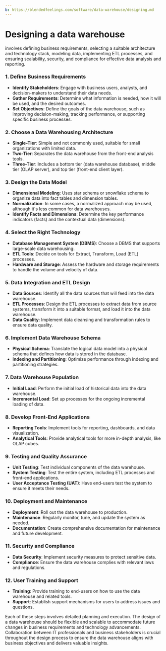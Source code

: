 ```yaml
---
b: https://blendedfeelings.com/software/data-warehouse/designing.md
---
```


# Designing a data warehouse 
involves defining business requirements, selecting a suitable architecture and technology stack, modeling data, implementing ETL processes, and ensuring scalability, security, and compliance for effective data analysis and reporting.

### 1. Define Business Requirements
- **Identify Stakeholders**: Engage with business users, analysts, and decision-makers to understand their data needs.
- **Gather Requirements**: Determine what information is needed, how it will be used, and the desired outcomes.
- **Set Objectives**: Define the goals of the data warehouse, such as improving decision-making, tracking performance, or supporting specific business processes.

### 2. Choose a Data Warehousing Architecture
- **Single-Tier**: Simple and not commonly used, suitable for small organizations with limited data.
- **Two-Tier**: Separates the data warehouse from the front-end analysis tools.
- **Three-Tier**: Includes a bottom tier (data warehouse database), middle tier (OLAP server), and top tier (front-end client layer).

### 3. Design the Data Model
- **Dimensional Modeling**: Uses star schema or snowflake schema to organize data into fact tables and dimension tables.
- **Normalization**: In some cases, a normalized approach may be used, although it's less common for data warehouses.
- **Identify Facts and Dimensions**: Determine the key performance indicators (facts) and the contextual data (dimensions).

### 4. Select the Right Technology
- **Database Management System (DBMS)**: Choose a DBMS that supports large-scale data warehousing.
- **ETL Tools**: Decide on tools for Extract, Transform, Load (ETL) processes.
- **Hardware and Storage**: Assess the hardware and storage requirements to handle the volume and velocity of data.

### 5. Data Integration and ETL Design
- **Data Sources**: Identify all the data sources that will feed into the data warehouse.
- **ETL Processes**: Design the ETL processes to extract data from source systems, transform it into a suitable format, and load it into the data warehouse.
- **Data Quality**: Implement data cleansing and transformation rules to ensure data quality.

### 6. Implement Data Warehouse Schema
- **Physical Schema**: Translate the logical data model into a physical schema that defines how data is stored in the database.
- **Indexing and Partitioning**: Optimize performance through indexing and partitioning strategies.

### 7. Data Warehouse Population
- **Initial Load**: Perform the initial load of historical data into the data warehouse.
- **Incremental Load**: Set up processes for the ongoing incremental loading of data.

### 8. Develop Front-End Applications
- **Reporting Tools**: Implement tools for reporting, dashboards, and data visualization.
- **Analytical Tools**: Provide analytical tools for more in-depth analysis, like OLAP cubes.

### 9. Testing and Quality Assurance
- **Unit Testing**: Test individual components of the data warehouse.
- **System Testing**: Test the entire system, including ETL processes and front-end applications.
- **User Acceptance Testing (UAT)**: Have end-users test the system to ensure it meets their needs.

### 10. Deployment and Maintenance
- **Deployment**: Roll out the data warehouse to production.
- **Maintenance**: Regularly monitor, tune, and update the system as needed.
- **Documentation**: Create comprehensive documentation for maintenance and future development.

### 11. Security and Compliance
- **Data Security**: Implement security measures to protect sensitive data.
- **Compliance**: Ensure the data warehouse complies with relevant laws and regulations.

### 12. User Training and Support
- **Training**: Provide training to end-users on how to use the data warehouse and related tools.
- **Support**: Establish support mechanisms for users to address issues and questions.

Each of these steps involves detailed planning and execution. The design of a data warehouse should be flexible and scalable to accommodate future changes in business requirements and technology advancements. Collaboration between IT professionals and business stakeholders is crucial throughout the design process to ensure the data warehouse aligns with business objectives and delivers valuable insights.
